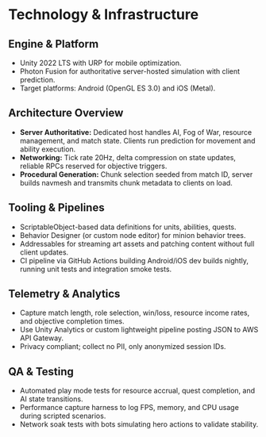 # Technology & Infrastructure

## Engine & Platform
- Unity 2022 LTS with URP for mobile optimization.
- Photon Fusion for authoritative server-hosted simulation with client prediction.
- Target platforms: Android (OpenGL ES 3.0) and iOS (Metal).

## Architecture Overview
- **Server Authoritative:** Dedicated host handles AI, Fog of War, resource management, and match state. Clients run prediction for movement and ability execution.
- **Networking:** Tick rate 20Hz, delta compression on state updates, reliable RPCs reserved for objective triggers.
- **Procedural Generation:** Chunk selection seeded from match ID, server builds navmesh and transmits chunk metadata to clients on load.

## Tooling & Pipelines
- ScriptableObject-based data definitions for units, abilities, quests.
- Behavior Designer (or custom node editor) for minion behavior trees.
- Addressables for streaming art assets and patching content without full client updates.
- CI pipeline via GitHub Actions building Android/iOS dev builds nightly, running unit tests and integration smoke tests.

## Telemetry & Analytics
- Capture match length, role selection, win/loss, resource income rates, and objective completion times.
- Use Unity Analytics or custom lightweight pipeline posting JSON to AWS API Gateway.
- Privacy compliant; collect no PII, only anonymized session IDs.

## QA & Testing
- Automated play mode tests for resource accrual, quest completion, and AI state transitions.
- Performance capture harness to log FPS, memory, and CPU usage during scripted scenarios.
- Network soak tests with bots simulating hero actions to validate stability.
